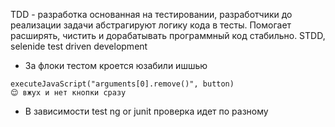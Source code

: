 TDD - разработка основанная на тестировании, разработчики  до реализации задачи абстрагируют логику кода в тесты. Помогает расширять, чистить и дорабатывать программный код стабильно. STDD, selenide test driven development


- За флоки тестом кроется юзабили ишшью


```
executeJavaScript("arguments[0].remove()", button) 
😌 вжух и нет кнопки сразу
```

- В зависимости test ng or junit проверка идет по разному
